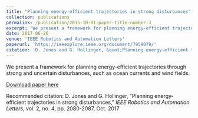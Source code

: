 ```yaml
---
title: "Planning energy-efficient trajectories in strong disturbances"
collection: publications
permalink: /publication/2015-10-01-paper-title-number-3
excerpt: 'We present a framework for planning energy-efficient trajectories through strong and uncertain disturbances, such as ocean currents and wind fields.'
date: 2017-06-26
venue: 'IEEE Robotics and Automation Letters'
paperurl: 'https://ieeexplore.ieee.org/document/7959079/'
citation: 'D. Jones and G. Hollinger, &quot;Planning energy-efficient trajectories in strong disturbances&quot; <i>IEEE Robotics and Automation Letters</i>, vol. 2, no. 4, pp. 2080-2087, Oct. 2017'
---
```

We present a framework for planning energy-efficient trajectories through strong and uncertain disturbances, such as ocean currents and wind fields.

[Download paper here](http://academicpages.github.io/files/paper3.pdf)

Recommended citation: D. Jones and G. Hollinger, "Planning energy-efficient trajectories in strong disturbances," <i>IEEE Robotics and Automation Letters</i>, vol. 2, no. 4, pp. 2080-2087, Oct. 2017






